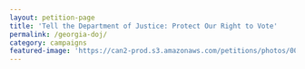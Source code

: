 ```yaml
---
layout: petition-page
title: 'Tell the Department of Justice: Protect Our Right to Vote'
permalink: /georgia-doj/
category: campaigns
featured-image: 'https://can2-prod.s3.amazonaws.com/petitions/photos/000/008/096/original/1414449624-1037.jpg'
---
```


<link href='https://actionnetwork.org/css/style-embed-whitelabel.css' rel='stylesheet' type='text/css' />
<script>window.yepnope || document.write('<script src="https://actionnetwork.org/assets/yepnope154-min.js"><\/script>');</script>
<script src='https://actionnetwork.org/widgets/v2/petition/tell-the-department-of-justice-protect-our-right-to-vote?format=js&source=widget&style=full'></script>
<div id='can-petition-area-tell-the-department-of-justice-protect-our-right-to-vote' style='width: 100%'><!-- this div is the target for our HTML insertion --></div>
